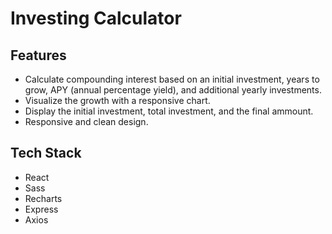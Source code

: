 # Investing Calculator
## Features
- Calculate compounding interest based on an initial investment, years to grow, APY (annual percentage yield), and additional yearly investments.
- Visualize the growth with a responsive chart.
- Display the initial investment, total investment, and the final ammount.
- Responsive and clean design.
## Tech Stack
- React
- Sass
- Recharts
- Express
- Axios

